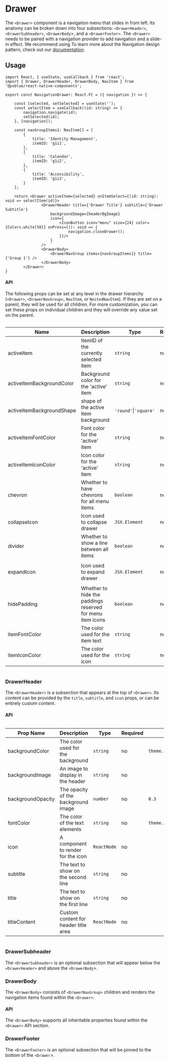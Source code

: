 # Drawer

The `<Drawer>` component is a navigation menu that slides in from left.  Its anatomy can be broken down into four subsections: `<DrawerHeader>`, `<DrawerSubheader>`, `<DrawerBody`>, and a `<DrawerFooter>`.
The `<Drawer>` needs to be paired with a navigation provider to add navigation and a slide-in effect.  We recommend using 
To learn more about the Navigation design pattern, check out our [documentation](https://pxblue.github.io/patterns/navigation).

## Usage

```tsx
import React, { useState, useCallback } from 'react';
import { Drawer, DrawerHeader, DrawerBody, NavItem } from '@pxblue/react-native-components';

export const NavigationDrawer: React.FC = ({ navigation }) => {

    const [selected, setSelected] = useState('');
    const selectItem = useCallback((id: string) => {
        navigation.navigate(id);
        setSelected(id);
    }, [navigation]);

    const navGroupItems1: NavItem[] = [
        {
            title: 'Identity Management',
            itemID: 'g1i1',
        },
        {
            title: 'Calendar',
            itemID: 'g1i2',
        },
        {
            title: 'Accessibility',
            itemID: 'g1i3',
        }
    ];
  
    return <Drawer activeItem={selected} onItemSelect={(id: string): void => selectItem(id)}>
                <DrawerHeader title={'Drawer Title'} subtitle={'Drawer Subtitle'}
                    backgroundImage={headerBgImage}
                    icon={
                        <IconButton icon="menu" size={24} color={Colors.white[50]} onPress={(): void => {
                            navigation.closeDrawer();
                        }}/>
                    }
                />
                <DrawerBody>
                    <DrawerNavGroup items={navGroupItems1} title={'Group 1'} />
                </DrawerBody>
        </Drawer>
}
```

#### API 

The following props can be set at any level in the drawer hierarchy (`<Drawer>`, `<DrawerNavGroup>`, `NavItem`, or `NestedNavItem`). If they are set on a parent, they will be used for all children. For more customization, you can set these props on individual children and they will override any value set on the parent.

<div style="overflow: auto;">

| Name                      | Description                                               | Type                  | Required | Default                                                      |
| ------------------------- | --------------------------------------------------------- | --------------------- | -------- | ------------------------------------------------------------ |
| activeItem                | ItemID of the currently selected item                     | `string`              | no       |                                                              |
| activeItemBackgroundColor | Background color for the 'active' item                    | `string`              | no       | varies for light/dark theme                                  |
| activeItemBackgroundShape | shape of the active item background                       | `'round'`\|`'square'` | no       | round                                                        |
| activeItemFontColor       | Font color for the 'active' item                          | `string`              | no       | varies for light/dark theme                                  |
| activeItemIconColor       | Icon color for the 'active' item                          | `string`              | no       | varies for light/dark theme                                  |
| chevron                   | Whether to have chevrons for all menu items               | `boolean`             | no       |                                                              |
| collapseIcon              | Icon used to collapse drawer                              | `JSX.Element`         | no       | `expandIcon` rotated 180 degrees                             |
| divider                   | Whether to show a line between all items                  | `boolean`             | no       | true                                                         |
| expandIcon                | Icon used to expand drawer                                | `JSX.Element`         | no       | `<ExpandMore />` at top-level, `<ArrowDropDown />` otherwise |
| hidePadding               | Whether to hide the paddings reserved for menu item icons | `boolean`             | no       |                                                              |
| itemFontColor             | The color used for the item text                          | `string`              | no       |                                                              |
| itemIconColor             | The color used for the icon                               | `string`              | no       |                                                              |

</div>


### DrawerHeader
The `<DrawerHeader>` is a subsection that appears at the top of `<Drawer>`.  Its content can be provided by the `title`, `subtitle`, and `icon` props, or can be entirely custom content.  

#### API

<div style="overflow: auto">

| Prop Name         | Description                                    | Type              | Required | Default                      |
| ----------------- | ---------------------------------------------- | ----------------- | -------- | ---------------------------- |
| backgroundColor   | The color used for the background              | `string`          | no       | `theme.colors.primary`       |
| backgroundImage   | An image to display in the header              | `string`          | no       |                              |
| backgroundOpacity | The opacity of the background image            | `number`          | no       | `0.3`                        |
| fontColor         | The color of the text elements                 | `string`          | no       | `theme.colors.surface`       |
| icon              | A component to render for the icon             | `ReactNode`       | no       |                              |
| subtitle          | The text to show on the second line            | `string`          | no       |                              |
| title             | The text to show on the first line             | `string`          | no       |                              |
| titleContent      | Custom content for header title area           | `ReactNode`       | no       |                              |

</div>

### DrawerSubheader
The `<DrawerSubheader>` is an optional subsection that will appear below the `<DrawerHeader>` and above the `<DrawerBody`>.  

### DrawerBody
The `<DrawerBody>` consists of `<DrawerNavGroup>` children and renders the navigation items found within the `<Drawer>`. 

#### API
The `<DrawerBody>` supports all inheritable properties found within the `<Drawer>` API section.

### DrawerFooter
The `<DrawerFooter>` is an optional subsection that will be pinned to the bottom of the `<Drawer`>.  

